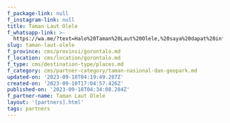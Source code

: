 ```yaml
---
f_package-link: null
f_instagram-link: null
title: Taman Laut Olele
f_whatsapp-link: >-
  https://wa.me/?text=Halo%20Taman%20Laut%20Olele,%20saya%20dapat%20info%20dari%20@loocale.id%20dan%20punya%20pertanyaan
slug: taman-laut-olele
f_province: cms/provinsi/gorontalo.md
f_location: cms/location/gorontalo.md
f_type: cms/destination-type/places.md
f_category: cms/partner-category/taman-nasional-dan-geopark.md
updated-on: '2023-09-18T04:19:49.287Z'
created-on: '2023-09-10T17:04:57.426Z'
published-on: '2023-09-18T04:34:08.284Z'
f_partner-name: Taman Laut Olele
layout: '[partners].html'
tags: partners
---
```



